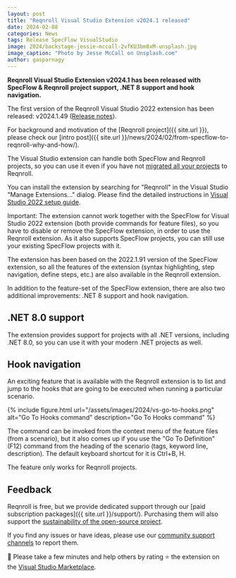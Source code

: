 ```yaml
---
layout: post
title: "Reqnroll Visual Studio Extension v2024.1 released"
date: 2024-02-08
categories: News
tags: Release SpecFlow VisualStudio
image: 2024/backstage-jessie-mccall-2vfKU3bm8xM-unsplash.jpg
image_caption: "Photo by Jesse McCall on Unsplash.com"
author: gasparnagy
---
```


**Reqnroll Visual Studio Extension v2024.1 has been released with SpecFlow & Reqnroll project support, .NET 8 support and hook navigation.**

<!--more-->

The first version of the Reqnroll Visual Studio 2022 extension has been released: v2024.1.49 ([Release notes](https://go.reqnroll.net/vs-release-notes)).

For background and motivation of the [Reqnroll project]({{ site.url }}), please check our [intro post]({{ site.url }}/news/2024/02/from-specflow-to-reqnroll-why-and-how/).

The Visual Studio extension can handle both SpecFlow and Reqnroll projects, so you can use it even if you have not [migrated all your projects](https://go.reqnroll.net/guide-migrating-from-specflow) to Reqnroll.

You can install the extension by searching for "Reqnroll" in the Visual Studio "Manage Extensions…" dialog. Please find the detailed instructions in [Visual Studio 2022 setup guide](https://go.reqnroll.net/doc-setup-vs).

Important: The extension cannot work together with the SpecFlow for Visual Studio 2022 extension (both provide commands for feature files), so you have to disable or remove the SpecFlow extension, in order to use the Reqnroll extension. As it also supports SpecFlow projects, you can still use your existing SpecFlow projects with it.

The extension has been based on the 2022.1.91 version of the SpecFlow extension, so all the features of the extension (syntax highlighting, step navigation, define steps, etc.) are also available in the Reqnroll extension.

In addition to the feature-set of the SpecFlow extension, there are also two additional improvements: .NET 8 support and hook navigation.

## .NET 8.0 support

The extension provides support for projects with all .NET versions, including .NET 8.0, so you can use it with your modern .NET projects as well.

## Hook navigation

An exciting feature that is available with the Reqnroll extension is to list and jump to the hooks that are going to be executed when running a particular scenario.

{% include figure.html url="/assets/images/2024/vs-go-to-hooks.png" alt="Go To Hooks command" description="Go To Hooks command" %}

The command can be invoked from the context menu of the feature files (from a scenario), but it also comes up if you use the "Go To Definition" (F12) command from the heading of the scenario (tags, keyword line, description). The default keyboard shortcut for it is Ctrl+B, H.

The feature only works for Reqnroll projects.

## Feedback

Reqnroll is free, but we provide dedicated support through our [paid subscription packages]({{ site.url }}/support/). Purchasing them will also support the [sustainability of the open-source project](https://go.reqnroll.net/sustainability).

If you find any issues or have ideas, please use our [community support channels](https://go.reqnroll.net/community-support) to report them.

📢 Please take a few minutes and help others by rating ⭐ the extension on the [Visual Studio Marketplace](https://go.reqnroll.net/vs2022-extension).